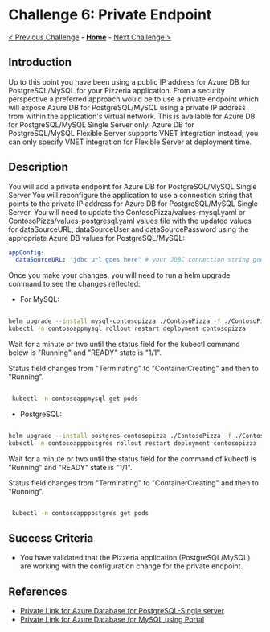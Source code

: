 # Challenge 6: Private Endpoint

[< Previous Challenge](./05-online-cutover-validation.md) - **[Home](../README.md)**  - [Next Challenge >](./07-replication.md)


## Introduction
Up to this point you have been using a public IP address for Azure DB for PostgreSQL/MySQL for your Pizzeria application. From a security perspective a preferred approach would be to use a private endpoint which will expose Azure DB for PostgreSQL/MySQL using a private IP address from within the application's virtual network. This is available for Azure DB for PostgreSQL/MySQL Single Server only. Azure DB for PostgreSQL/MySQL Flexible Server supports VNET integration instead; you can only specify VNET integration for Flexible Server at deployment time. 

## Description
You will add a private endpoint for Azure DB for PostgreSQL/MySQL Single Server
You will reconfigure the application to use a connection string that points to the private IP address for Azure DB for PostgreSQL/MySQL Single Server. You will need to update the ContosoPizza/values-mysql.yaml or ContosoPizza/values-postgresql.yaml values file with the updated values for dataSourceURL, dataSourceUser and dataSourcePassword using the appropriate Azure DB values for PostgreSQL/MySQL:

```yaml
appConfig:
  dataSourceURL: "jdbc url goes here" # your JDBC connection string goes here
```
Once you make your changes, you will need to run a helm upgrade command to see the changes reflected:

* For MySQL:

```bash

helm upgrade --install mysql-contosopizza ./ContosoPizza -f ./ContosoPizza/values.yaml -f ./ContosoPizza/values-mysql.yaml
kubectl -n contosoappmysql rollout restart deployment contosopizza
```

Wait for a minute or two until the status field for the kubectl command below is  "Running" and "READY" state is "1/1".

Status field changes from "Terminating" to "ContainerCreating" and then to "Running".

```bash

 kubectl -n contosoappmysql get pods

```

* PostgreSQL:

```bash

helm upgrade --install postgres-contosopizza ./ContosoPizza -f ./ContosoPizza/values.yaml -f ./ContosoPizza/values-postgresql.yaml
kubectl -n contosoapppostgres rollout restart deployment contosopizza
```


Wait for a minute or two until the status field for the command of kubectl is  "Running" and "READY" state is "1/1".

Status field changes from "Terminating" to "ContainerCreating" and then to "Running".

```bash

 kubectl -n contosoapppostgres get pods

```

## Success Criteria

* You have validated that the Pizzeria application (PostgreSQL/MySQL) are working with the configuration change for the private endpoint.

## References
* [Private Link for Azure Database for PostgreSQL-Single server](https://docs.microsoft.com/en-us/azure/postgresql/concepts-data-access-and-security-private-link)
* [Private Link for Azure Database for MySQL using Portal](https://docs.microsoft.com/en-us/azure/mysql/howto-configure-privatelink-portal)

